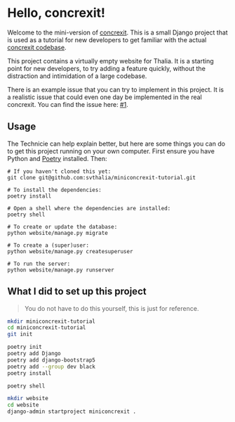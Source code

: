 # Hello, concrexit!

Welcome to the mini-version of [concrexit](http://github.com/svthalia/concrexit). 
This is a small Django project that is used as a tutorial for new developers to get familiar with the actual [concrexit codebase](http://github.com/svthalia/concrexit).

This project contains a virtually empty website for Thalia. It is a starting point for 
new developers, to try adding a feature quickly, without the distraction and intimidation 
of a large codebase.

There is an example issue that you can try to implement in this project. It is a realistic
issue that could even one day be implemented in the real concrexit. You can find the issue
here: [#1](https://github.com/svthalia/miniconcrexit-tutorial/issues/1).


## Usage

The Technicie can help explain better, but here are some things you can do to get this
project running on your own computer. First ensure you have Python and 
[Poetry](https://python-poetry.org/docs/#installing-with-the-official-installer) installed.
Then:

```
# If you haven't cloned this yet:
git clone git@github.com:svthalia/miniconcrexit-tutorial.git

# To install the dependencies:
poetry install

# Open a shell where the dependencies are installed:
poetry shell

# To create or update the database:
python website/manage.py migrate

# To create a (super)user:
python website/manage.py createsuperuser

# To run the server:
python website/manage.py runserver
```


## What I did to set up this project

> You do not have to do this yourself, this is just for reference.

```bash
mkdir miniconcrexit-tutorial
cd miniconcrexit-tutorial
git init

poetry init
poetry add Django
poetry add django-bootstrap5
poetry add --group dev black
poetry install

poetry shell

mkdir website
cd website
django-admin startproject miniconcrexit .
```
